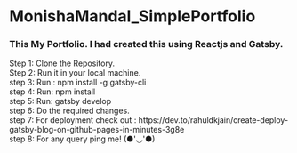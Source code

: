 # MonishaMandal_SimplePortfolio

<h3>This My Portfolio. I had created this using Reactjs and Gatsby.</h3>

<p>Step 1: Clone the Repository.<br>
Step 2: Run it in your local machine.<br>
step 3: Run : npm install -g gatsby-cli<br>
step 4: Run: npm install<br>
step 5: Run: gatsby develop<br>
step 6: Do the required changes.<br>
step 7: For deployment check out : https://dev.to/rahuldkjain/create-deploy-gatsby-blog-on-github-pages-in-minutes-3g8e<br>
step 8: For any query ping me! (●'◡'●)</p>
